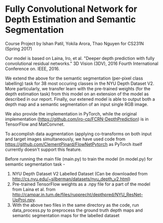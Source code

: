 # Fully Convolutional Network for Depth Estimation and Semantic Segmentation

Course Project by Ishan Patil, Yokila Arora, Thao Nguyen for CS231N (Spring 2017)

Our model is based on Laina, Iro, et al. "Deeper depth prediction with fully convolutional residual networks." 3D Vision (3DV), 2016 Fourth International Conference on. IEEE, 2016.

We extend the above for the semantic segmentation (per-pixel class labelling) task for 38 most occuring classes in the NYU Depth Dataset V2. More particularly, we transfer learn with the pre-trained weights (for the depth estimation task) from this model on an extension of the model as described in our report. Finally, our extened model is able to output both a depth map and a semantic segmentation of an input single RGB image. 

We also provide the implementation in PyTorch, while the original implementation (https://github.com/iro-cp/FCRN-DepthPrediction) is in TensorFlow and MatConvnet. 

To accomplish data augmentation (applying co-transforms on both input and target images simultaneously, we have used code from https://github.com/ClementPinard/FlowNetPytorch as PyTorch itself currently doesn't support this feature. 

Before running the main file (main.py) to train the model (in model.py) for semantic segmentation task -

1. NYU Depth Dataset V2 Labelled Dataset (Can be downloaded from http://cs.nyu.edu/~silberman/datasets/nyu_depth_v2.html)
2. Pre-trained TensorFlow weights as a .npy file for a part of the model from Laina et al. from http://campar.in.tum.de/files/rupprecht/depthpred/NYU_ResNet-UpProj.npy.
3. With the above two files in the same directory as the code, run data_process.py to preprocess the ground truth depth maps and semantic segmentation maps for the labelled dataset




